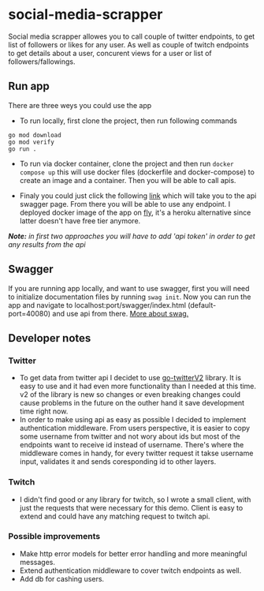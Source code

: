 # social-media-scrapper
Social media scrapper allowes you to call couple of twitter endpoints, to get list of followers or likes for any user. As well as couple of twitch endpoints to get details about a user, concurent views for a user or list of followers/fallowings.

## Run app
There are three weys you could use the app

* To run locally, first clone the project, then run following commands
```
go mod download
go mod verify
go run .
```
* To run via docker container, clone the project and then run `docker compose up` this will use docker files (dockerfile and docker-compose) to create an image and a container. Then you will be able to call apis.

* Finaly you could just click the following [link](https://fly-sms.fly.dev/swagger/index.html) which will take you to the api swagger page. From there you will be able to use any endpoint. I deployed docker image of the app on [fly](https://fly.io), it's a heroku alternative since latter doesn't have free tier anymore.

***Note:** in first two approaches you will have to add 'api token' in order to get any results from the api*

## Swagger
If you are running app locally, and want to use swagger, first you will need to initialize documentation files by running `swag init`. Now you can run the app and navigate to localhost:port/swagger/index.html (default-port=40080) and use api from there. [More about swag.](https://github.com/swaggo/swag)

## Developer notes
### Twitter
* To get data from twitter api I decidet to use [go-twitterV2](https://pkg.go.dev/github.com/g8rswimmer/go-twitter/v2@v2.1.5) library. It is easy to use and it had even more functionality than I needed at this time. v2 of the library is new so changes or even breaking changes could cause problems in the future on the outher hand it save development time right now.
* In order to make using api as easy as possible I decided to implement authentication middleware. From users perspective, it is easier to copy some username from twitter and not wory about ids but most of the endpoints want to receive id instead of username. There's where the middleware comes in handy, for every twitter request it takse username input, validates it and sends coresponding id to other layers.
### Twitch
* I didn't find good or any library for twitch, so I wrote a small client, with just the requests that were necessary for this demo. Client is easy to extend and could have any matching request to twitch api.
### Possible improvements
* Make http error models for better error handling and more meaningful messages.
* Extend authentication middleware to cover twitch endpoints as well.
* Add db for cashing users.
